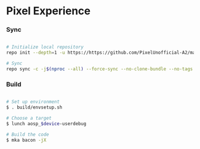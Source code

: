 # Pixel Experience #

### Sync ###

```bash

# Initialize local repository
repo init --depth=1 -u https://https://github.com/PixelUnofficial-A2/manifest -b eleven

# Sync
repo sync -c -j$(nproc --all) --force-sync --no-clone-bundle --no-tags
```

### Build ###

```bash

# Set up environment
$ . build/envsetup.sh

# Choose a target
$ lunch aosp_$device-userdebug

# Build the code
$ mka bacon -jX
